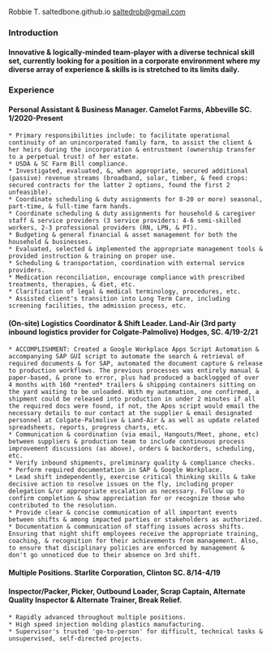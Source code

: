 Robbie T.
saltedbone.github.io
saltedrob@gmail.com 

### Introduction 

#### Innovative & logically-minded team-player with a diverse technical skill set, currently looking for a position in a corporate environment where my diverse array of experience & skills is is stretched to its limits daily.

### Experience 

#### Personal Assistant & Business Manager. Camelot Farms, Abbeville SC. 1/2020-Present

    * Primary responsibilities include: to facilitate operational continuity of an unincorporated family farm, to assist the client & her heirs during the incorporation & entrustment (ownership transfer to a perpetual trust) of her estate.
    * USDA & SC Farm Bill compliance.
    * Investigated, evaluated, &, when appropriate, secured additional (passive) revenue streams (broadband, solar, timber, & feed crops: secured contracts for the latter 2 options, found the first 2 unfeasible).
    * Coordinate scheduling & duty assignments for 8-20 or more) seasonal, part-time, & full-time farm hands.
    * Coordinate scheduling & duty assignments for household & caregiver staff & service providers (3 service providers: 4-6 semi-skilled workers, 2-3 professional providers (RN, LPN, & PT).
    * Budgeting & general financial & asset management for both the household & businesses.
    * Evaluated, selected & implemented the appropriate management tools & provided instruction & training on proper use.
    * Scheduling & transportation, coordination with external service providers. 
    * Medication reconciliation, encourage compliance with prescribed treatments, therapies, & diet, etc.
    * Clarification of legal & medical terminology, procedures, etc.
    * Assisted client's transition into Long Term Care, including screening facilities, the admission process, etc.


#### (On-site) Logistics Coordinator & Shift Leader. Land-Air (3rd party inbound logistics provider for Colgate-Palmolive) Hodges, SC. 4/19-2/21

    * ACCOMPLISHMENT: Created a Google Workplace Apps Script Automation & accompanying SAP GUI script to automate the search & retrieval of required documents & for SAP, automated the document capture & release to production workflows. The previous processes was entirely manual & paper-based, & prone to error, plus had produced a backlogged of over 4 months with 160 *rented* trailers & shipping containers sitting on the yard waiting to be unloaded. With my automation, one confirmed, a shipment could be released into production in under 2 minutes if all the required docs were found, if not, the Apos script would email the necessary details to our contact at the supplier & email designated personnel at Colgate-Palmolive & Land-Air & as well as update related spreadsheets, reports, progress charts, etc.
    * Communication & coordination (via email, Hangouts/Meet, phone, etc) between suppliers & production team to include continuous process improvement discussions (as above), orders & backorders, scheduling, etc.
    * Verify inbound shipments, preliminary quality & compliance checks.
    * Perform required documentation in SAP & Google Workplace. 
    * Lead shift independently, exercise critical thinking skills & take decisive action to resolve issues on the fly, including proper delegation &/or appropriate escalation as necessary. Follow up to confirm completion & show appreciation for or recognize those who contributed to the resolution.
    * Provide clear & concise communication of all important events between shifts & among impacted parties or stakeholders as authorized. 
    * Documentation & communication of staffing issues across shifts. Ensuring that night shift employees receive the appropriate training, coaching, & recognition for their achievements from management. Also, to ensure that disciplinary policies are enforced by management & don't go unnoticed due to their absence on 3rd shift. 

#### Multiple Positions. Starlite Corporation, Clinton SC. 8/14-4/19
#### Inspector/Packer, Picker, Outbound Loader, Scrap Captain, Alternate Quality Inspector & Alternate Trainer, Break Relief.

    * Rapidly advanced throughout multiple positions.
    * High speed injection molding plastics manufacturing.
    * Supervisor's trusted 'go-to-person' for difficult, technical tasks & unsupervised, self-directed projects.
